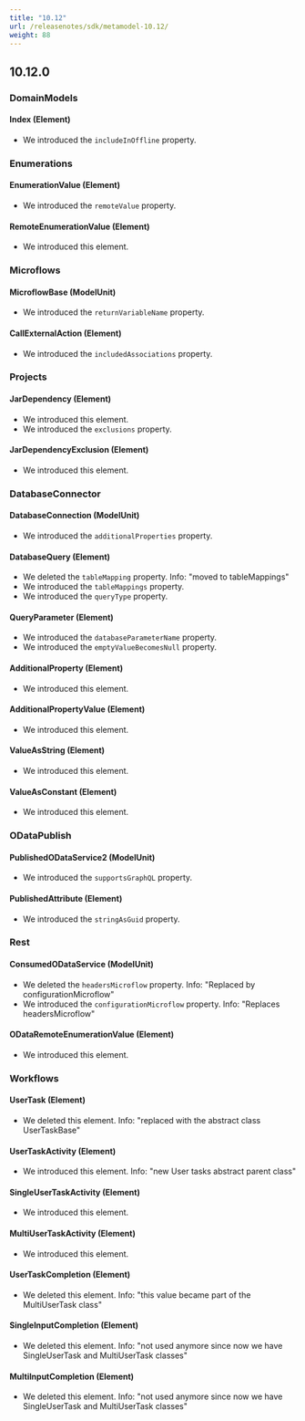 ```yaml
---
title: "10.12"
url: /releasenotes/sdk/metamodel-10.12/
weight: 88
---
```


## 10.12.0

### DomainModels

#### Index (Element)

* We introduced the `includeInOffline` property. 

### Enumerations

#### EnumerationValue (Element)

* We introduced the `remoteValue` property. 

#### RemoteEnumerationValue (Element)

* We introduced this element. 

### Microflows

#### MicroflowBase (ModelUnit)

* We introduced the `returnVariableName` property. 

#### CallExternalAction (Element)

* We introduced the `includedAssociations` property. 

### Projects

#### JarDependency (Element)

* We introduced this element.
* We introduced the `exclusions` property. 

#### JarDependencyExclusion (Element)

* We introduced this element. 

### DatabaseConnector

#### DatabaseConnection (ModelUnit)

* We introduced the `additionalProperties` property. 

#### DatabaseQuery (Element)

* We deleted the `tableMapping` property. Info: "moved to tableMappings"
* We introduced the `tableMappings` property. 
* We introduced the `queryType` property. 

#### QueryParameter (Element)

* We introduced the `databaseParameterName` property. 
* We introduced the `emptyValueBecomesNull` property. 

#### AdditionalProperty (Element)

* We introduced this element. 

#### AdditionalPropertyValue (Element)

* We introduced this element. 

#### ValueAsString (Element)

* We introduced this element. 

#### ValueAsConstant (Element)

* We introduced this element. 

### ODataPublish

#### PublishedODataService2 (ModelUnit)

* We introduced the `supportsGraphQL` property. 

#### PublishedAttribute (Element)

* We introduced the `stringAsGuid` property. 

### Rest

#### ConsumedODataService (ModelUnit)

* We deleted the `headersMicroflow` property. Info: "Replaced by configurationMicroflow"
* We introduced the `configurationMicroflow` property. Info: "Replaces headersMicroflow"

#### ODataRemoteEnumerationValue (Element)

* We introduced this element. 

### Workflows

#### UserTask (Element)

* We deleted this element. Info: "replaced with the abstract class UserTaskBase"

#### UserTaskActivity (Element)

* We introduced this element. Info: "new User tasks abstract parent class"

#### SingleUserTaskActivity (Element)

* We introduced this element. 

#### MultiUserTaskActivity (Element)

* We introduced this element. 

#### UserTaskCompletion (Element)

* We deleted this element. Info: "this value became part of the MultiUserTask class"

#### SingleInputCompletion (Element)

* We deleted this element. Info: "not used anymore since now we have SingleUserTask and MultiUserTask classes"

#### MultiInputCompletion (Element)

* We deleted this element. Info: "not used anymore since now we have SingleUserTask and MultiUserTask classes"

